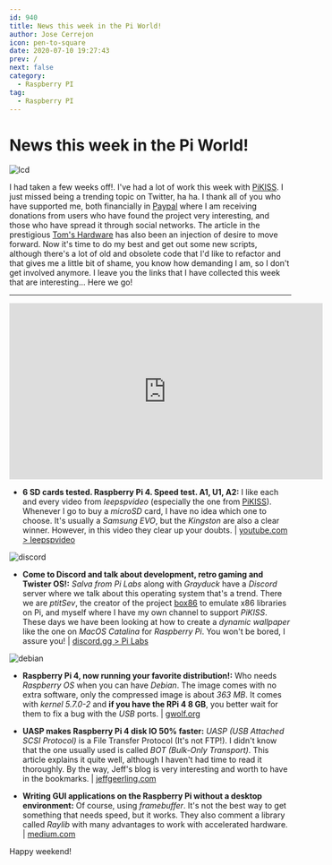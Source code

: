 ```yaml
---
id: 940
title: News this week in the Pi World!
author: Jose Cerrejon
icon: pen-to-square
date: 2020-07-10 19:27:43
prev: /
next: false
category:
  - Raspberry PI
tag:
  - Raspberry PI
---
```


# News this week in the Pi World!

![lcd](/images/2020/07/lcd.png)

I had taken a few weeks off!. I've had a lot of work this week with [PiKISS](https://github.com/jmcerrejon/PiKISS). I just missed being a trending topic on Twitter, ha ha. I thank all of you who have supported me, both financially in [Paypal](https://www.paypal.com/donate/?token=lPRx0Wb0wZQNE09UXr9-kKhbUILd-dRudtIQKlIt1isACAKVHa1Va6ZxSz4UCFKGB7OstW&country.x=GB&locale.x=GB) where I am receiving donations from users who have found the project very interesting, and those who have spread it through social networks. The article in the prestigious [Tom's Hardware](https://www.tomshardware.com/news/keep-your-raspberry-pi-setup-simple-with-pikiss) has also been an injection of desire to move forward. Now it's time to do my best and get out some new scripts, although there's a lot of old and obsolete code that I'd like to refactor and that gives me a little bit of shame, you know how demanding I am, so I don't get involved anymore. I leave you the links that I have collected this week that are interesting... Here we go!

- - -
<iframe width="560" height="315" src="https://www.youtube.com/embed/JhOGAkV3ves" frameborder="0" allow="accelerometer; autoplay; encrypted-media; gyroscope; picture-in-picture" allowfullscreen></iframe>

* **6 SD cards tested. Raspberry Pi 4. Speed test. A1, U1, A2:** I like each and every video from *leepspvideo* (especially the one from [PiKISS](https://www.youtube.com/watch?v=4gRWM78Ruxs)). Whenever I go to buy a *microSD* card, I have no idea which one to choose. It's usually a *Samsung EVO*, but the *Kingston* are also a clear winner. However, in this video they clear up your doubts. | [youtube.com > leepspvideo](https://www.youtube.com/watch?v=5a8P5m2pWFw)

![discord](/images/2020/07/discord_logo.png)

* **Come to Discord and talk about development, retro gaming and Twister OS!:** *Salva from Pi Labs* along with *Grayduck* have a *Discord* server where we talk about this operating system that's a trend. There we are *ptitSev*, the creator of the project [box86](https://github.com/ptitSeb/box86) to emulate x86 libraries on Pi, and myself where I have my own channel to support *PiKISS*. These days we have been looking at how to create a *dynamic wallpaper* like the one on *MacOS Catalina* for *Raspberry Pi*. You won't be bored, I assure you! | [discord.gg > Pi Labs](https://discord.gg/Y7WFeC5)

![debian](/images/2020/07/debian.png)

* **Raspberry Pi 4, now running your favorite distribution!:** Who needs *Raspberry OS* when you can have *Debian*. The image comes with no extra software, only the compressed image is about *363 MB*. It comes with *kernel 5.7.0-2* and **if you have the RPi 4 8 GB**, you better wait for them to fix a bug with the *USB* ports. | [gwolf.org](https://gwolf.org/2020/07/raspberry-pi-4-now-running-your-favorite-distribution.html)

* **UASP makes Raspberry Pi 4 disk IO 50% faster:** *UASP (USB Attached SCSI Protocol)* is a File Transfer Protocol (It's not FTP!). I didn't know that the one usually used is called *BOT (Bulk-Only Transport)*. This article explains it quite well, although I haven't had time to read it thoroughly. By the way, Jeff's blog is very interesting and worth to have in the bookmarks. | [jeffgeerling.com](https://www.jeffgeerling.com/blog/2020/uasp-makes-raspberry-pi-4-disk-io-50-faster)

* **Writing GUI applications on the Raspberry Pi without a desktop environment:** Of course, using *framebuffer*. It's not the best way to get something that needs speed, but it works. They also comment a library called *Raylib* with many advantages to work with accelerated hardware. | [medium.com](https://medium.com/@avik.das/writing-gui-applications-on-the-raspberry-pi-without-a-desktop-environment-8f8f840d9867)



 

Happy weekend!